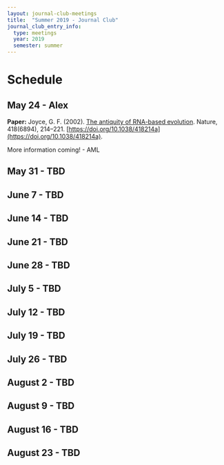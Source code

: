 ```yaml
---
layout: journal-club-meetings
title:  "Summer 2019 - Journal Club"
journal_club_entry_info:
  type: meetings
  year: 2019
  semester: summer
---
```


# Schedule

## May 24 - Alex

**Paper:** Joyce, G. F. (2002). [The antiquity of RNA-based evolution](https://www.nature.com/articles/418214a). Nature, 418(6894), 214–221. [https://doi.org/10.1038/418214a](https://doi.org/10.1038/418214a).

More information coming! - AML

## May 31 - TBD

## June 7 - TBD

## June 14 - TBD

## June 21 - TBD

## June 28 - TBD

## July 5 - TBD

## July 12 - TBD

## July 19 - TBD

## July 26 - TBD

## August 2 - TBD

## August 9 - TBD

## August 16 - TBD

## August 23 - TBD
